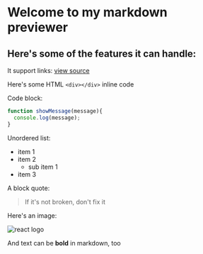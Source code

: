 # Welcome to my markdown previewer

## Here's some of the features it can handle:

It support links: [view source](https://github.com/carlosjasso/fcc-front-end-libraries)

Here's some HTML ```<div></div>``` inline code

Code block:

```javascript
function showMessage(message){
  console.log(message);
}
```

Unordered list:

- item 1
- item 2
  - sub item 1
- item 3

A block quote:

> If it's not broken, don't fix it

Here's an image:

![react logo](https://cdn.iconscout.com/icon/free/png-256/github-153-675523.png)

And text can be **bold** in markdown, too